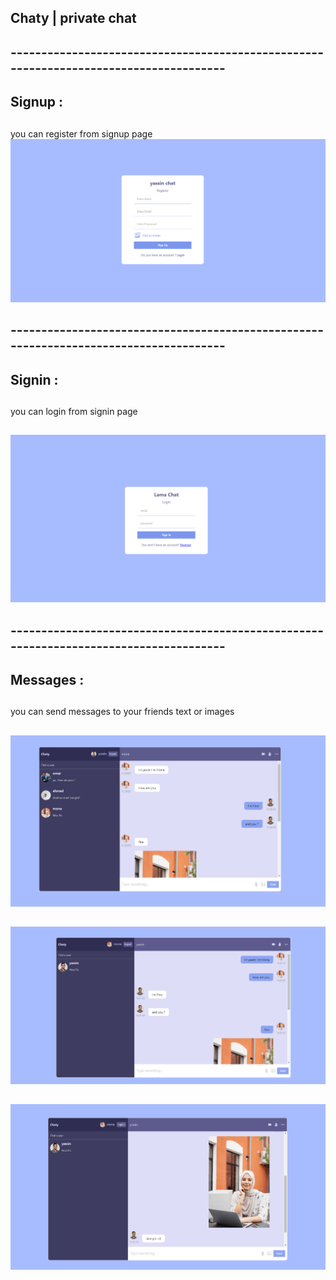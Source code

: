 ## Chaty | private chat

## --------------------------------------------------------------------------------------
## Signup :
##
you can register from signup page 
![!CHEESE](./public/signup.png)  
##

## --------------------------------------------------------------------------------------
##
## Signin :
##
you can login from signin page 
##
![!CHEESE](./public/login.png) 
##


## --------------------------------------------------------------------------------------
##
## Messages :
##
you can send messages to your friends text or images 
##

##
![!CHEESE](./public/messages.png) 
##

##
![!CHEESE](./public/messages2.png)
##


##
![!CHEESE](./public/messages3.png)
##